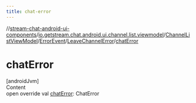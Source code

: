 ```yaml
---
title: chat-error
---
```

//[stream-chat-android-ui-components](../../../../../index.md)/[io.getstream.chat.android.ui.channel.list.viewmodel](../../../index.md)/[ChannelListViewModel](../../index.md)/[ErrorEvent](../index.md)/[LeaveChannelError](index.md)/[chatError](chatError.md)



# chatError  
[androidJvm]  
Content  
open override val [chatError](chatError.md): ChatError  



